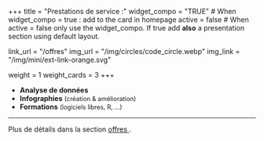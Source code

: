 +++
title = "Prestations de service :"
widget_compo = "TRUE" # When widget_compo = true : add to the card in homepage
active = false #  When active = false only use the widget_compo. If true add **also** a presentation section using default layout.

link_url = "/offres"
img_url = "/img/circles/code_circle.webp"
img_link = "/img/mini/ext-link-orange.svg"

weight = 1
weight_cards = 3
+++

- **Analyse de données**
- **Infographies** <span style="font-size: 90%;">(création & amélioration)</span>
- **Formations** <span style="font-size: 90%;">(logiciels libres, R, …)</span> 
  
---
Plus de détails dans la section <a href="/offres">offres <i class="fas fa-hands-helping"></i></a>. 
